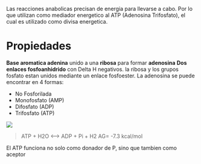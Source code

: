 Las reacciones anabolicas precisan de energia para llevarse a cabo. Por lo que utilizan como mediador energetico al ATP (Adenosina Trifosfato), el cual es utilizado como divisa energetica.

# Propiedades
**Base aromatica adenina** unido a una **ribosa** para formar **adenosina**
**Dos enlaces fosfoanhidrido** con Delta H negativos.
la ribosa y los grupos fosfato estan unidos mediante un enlace fosfoester.
La adenosina se puede encontrar en 4 formas:
- No Fosforilada
- Monofosfato (AMP)
- Difosfato (ADP)
- Trifosfato (ATP)

![](https://i.imgur.com/lrAM5bs.png)

> ATP + H2O <--> ADP + Pi + H2               AG= -7.3 kcal/mol

El ATP funciona no solo como donador de P, sino que tambien como aceptor 